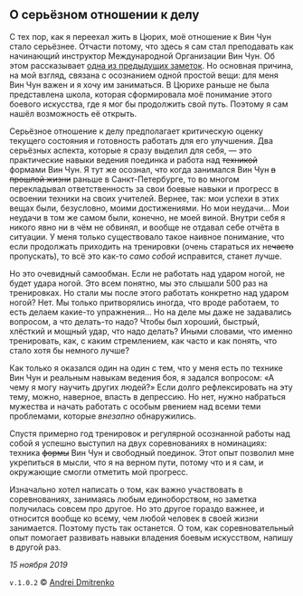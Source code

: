 ## О серьёзном отношении к делу

С тех пор, как я переехал жить в Цюрих, моё отношение к Вин Чун стало серьёзнее. Отчасти потому, что здесь я сам стал преподавать как начинающий инструктор Международной Организации Вин Чун. Об этом рассказывает [одна из предыдущих заметок](new_school.md). Но основная причина, на мой взгляд, связана с осознанием одной простой вещи: для меня Вин Чун важен и я хочу им заниматься. В Цюрихе раньше не была представлена школа, которая сформировала моё понимание этого боевого искусства, где я мог бы продолжить свой путь. Поэтому я сам нашёл возможность её открыть.

Серьёзное отношение к делу предполагает критическую оценку текущего состояния и готовность работать для его улучшения. Два серьёзных аспекта, которые я сразу выделил для себя, &mdash; это практические навыки ведения поединка и работа над ~~техникой~~ формами Вин Чун. Я тут же осознал, что когда занимался Вин Чун ~~в прошлой жизни~~ раньше в Санкт-Петербурге, то во многом перекладывал ответственность за свои боевые навыки и прогресс в освоении техники на своих учителей. Вернее, так: мои успехи в этих вещах были, безусловно, моими достижениями. Но мои неудачи... Мои неудачи в том же самом были, конечно, не моей виной. Внутри себя я никого явно ни в чём не обвинял, и вообще не отдавал себе отчёта в ситуации. У меня только существовало такое наивное понимание, что если продолжать приходить на тренировки (очень стараться их не~~часто~~ пропускать), то всё это как-то _само собой_ исправится, станет лучше.

Но это очевидный самообман. Если не работать над ударом ногой, не будет удара ногой. Это всем понятно, мы это слышали 500 раз на тренировках. Но стали мы после этого работать конкретно над ударом ногой? Нет. Мы только притворялись иногда, что вроде работаем, то есть делаем какие-то упражнения... Но на деле мы даже не задавались вопросом, а что делать-то надо? Чтобы был хороший, быстрый, хлёсткий и мощный удар, что надо делать? Иными словами, что именно тренировать, как, с каким стремлением, как часто и как понять, что стало хотя бы немного лучше?

Как только я оказался один на один с тем, что у меня есть по технике Вин Чун и реальным навыкам ведения боя, я задался вопросом: &laquo;А чему я могу научить других людей?&raquo;
Если долго рефлексировать на эту тему, можно, наверное, впасть в депрессию. Но нет, нужно набраться мужества и начать работать с особым рвением над всеми теми проблемами, которые _внезапно_ обнаружились.

Спустя примерно год тренировок и регулярной осознанной работы над собой я успешно выступил на двух соревнованиях в номинациях: техника ~~формы~~ Вин Чун и свободный поединок. Этот опыт позволил мне укрепиться в мысли, что я на верном пути, потому что и я сам, и окружающие смогли отметить мой прогресс.

Изначально хотел написать о том, как важно участвовать в соревнованиях, занимаясь любым единоборством, но заметка получилась совсем про другое. Но это другое гораздо важнее, и относится вообще ко всему, чем любой человек в своей жизни занимается. Поэтому пусть так останется. О том, как соревновательный опыт помогает развивать навыки владения боевым искусством, напишу в другой раз.  

_15 ноября 2019_

`v.1.0.2` &copy; [Andrei Dmitrenko](https://admitrenko.github.io/blog)

